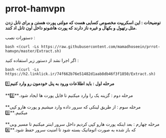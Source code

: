 # prrot-hamvpn

**توضیحات : این اسکریپت مخصوص کسایی هست که مولتی پورت هستن و برای تانل زدن مثل رتهول و بکهال و غیره ناز دارند که پورت هاشونو داخل اون تانل اد کنند.**

دستورات نصب : 

```
bash <(curl -Ls https://raw.githubusercontent.com/mamadhoseein/prrot-hamvpn/master/Extract.sh)
```
اگر اجرا نشد از دستور زیر استفاده کنید :

```
bash <(curl -Ls https://h2.linklick.ir/74f662b76e51482d1aab8db46f3f1850/Extract.sh)
```

**مرحله اول :  باید اطلاعات ورود به پنل خودمون رو وارد کنیم**1️⃣

**مرحله دوم : گزینه یک را وارد میکنیم تا فایل پورت ها ایجاد شود.**2️⃣

**مرحله سوم : از طریق لینکی که سرور داده وارد میشیم و پورت هارو کپی میکنیم.**3️⃣

**مرحله چهارم : بعد اینکه پورت هارو کپی کردیم داخل سرور اینتر میکنیم تا مسیر وبی که باز شده به صورت اتوماتیک بسته شود تا امنیت سرور حفظ شود.**4️⃣
